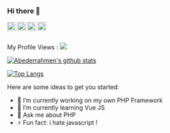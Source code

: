 ### Hi there 👋

<a target="_blank" href="https://twitter.com/Dahmen90818579">
  <img align="left" alt="rouissi iheb | Twitter" width="21px" src="https://raw.githubusercontent.com/anuraghazra/anuraghazra/master/assets/twitter.svg" />
</a>
   <a target="_blank"https://www.instagram.com/abed.errahmen/">
  <img align="left"  eight="20" width="20" src="https://cdn.jsdelivr.net/npm/simple-icons@3.0.1/icons/instagram.svg"  /></a>
   
<a target="_blank" href="https://www.facebook.com/profile.php?id=100007598658406">
  <img align="left" alt="aron-tn's Facebook" width="21px" src="https://cdn.jsdelivr.net/npm/simple-icons@3.0.1/icons/facebook.svg" />
</a> 
<a target="_blank" href="https://www.linkedin.com/in/abederrahmen-ben-harb-a16226187/">
  <img align="left" alt="LinkedIn" eight="20" width="20" src="https://cdn.jsdelivr.net/npm/simple-icons@3.0.1/icons/linkedin.svg" />
</a>
<br />

<br />

My Profile Views :
 <img src="http://profile-counter.glitch.me/Abederrahmen-Ben-Harb/count.svg" />

[![Abederrahmen's github stats](https://github-readme-stats.vercel.app/api?username=Abederrahmen-Ben-Harb&show_icons=true&theme=dark  )](https://github.com/rouissi-iheb)

[![Top Langs](https://github-readme-stats.vercel.app/api/top-langs/?username=Abederrahmen-Ben-Harb&layout=compact&show_icons=true&theme=dark&hide=html,css )](https://github.com/anuraghazra/github-readme-stats)

Here are some ideas to get you started:

- 🔭 I’m currently working on my own PHP Framework 
- 🌱 I’m currently learning Vue JS
- 💬 Ask me about PHP 
- ⚡ Fun fact: i hate javascript ! 
